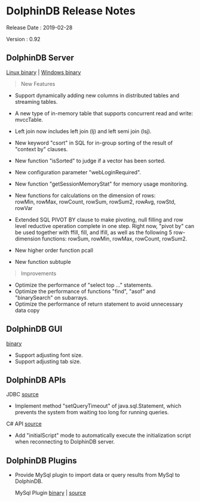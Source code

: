# DolphinDB Release Notes

Release Date : 2019-02-28

Version : 0.92

## DolphinDB Server
[Linux binary](http://www.dolphindb.com/downloads/DolphinDB_Linux_V0.92.zip) | [Windows binary](http://www.dolphindb.com/downloads/DolphinDB_Win_V0.92.zip)

> New Features

* Support dynamically adding new columns in distributed tables and streaming tables. 
* A new type of in-memory table that supports concurrent read and write: mvccTable.
* Left join now includes left join (lj) and left semi join (lsj).
* New keyword "csort" in SQL for in-group sorting of the result of "context by" clauses.
* New function "isSorted" to judge if a vector has been sorted.
* New configuration parameter "webLoginRequired". 
* New function "getSessionMemoryStat" for memory usage monitoring.

* New functions for calculations on the dimension of rows: rowMin, rowMax, rowCount, rowSum, rowSum2, rowAvg, rowStd, rowVar
* Extended SQL PIVOT BY clause to make pivoting, null filling and row level reductive operation complete in one step. Right now, "pivot by" can be used together with ffill, fill,  and lfill, as well as the following 5 row-dimension functions: rowSum, rowMin, rowMax, rowCount, rowSum2. 
* New higher order function pcall
* New function subtuple

> Improvements

* Optimize the performance of "select top ..." statements.
* Optimize the performance of functions "find", "asof" and "binarySearch" on subarrays. 
* Optimize the performance of return statement to avoid unnecessary data copy
## DolphinDB GUI
[binary](http://www.dolphindb.com/downloads/DolphinDB_GUI_V0.90.zip)

*  Support adjusting font size.
*  Support adjusting tab size.

## DolphinDB APIs

JDBC [source](https://github.com/dolphindb/jdbc)
* Implement method "setQueryTimeout" of java.sql.Statement, which prevents the system from waiting too long for running queries. 


C# API [source](https://github.com/dolphindb/api-csharp)
* Add "initialScript" mode to automatically execute the initialization script when reconnecting to DolphinDB server.


## DolphinDB Plugins
* Provide MySql plugin to import data or query results from MySql to DolphinDB. 

    MySql Plugin [binary](http://www.dolphindb.com/downloads/MYSQL_V0.90.zip) | [source](https://github.com/dolphindb/DolphinDBPlugin/tree/master/mysql)
